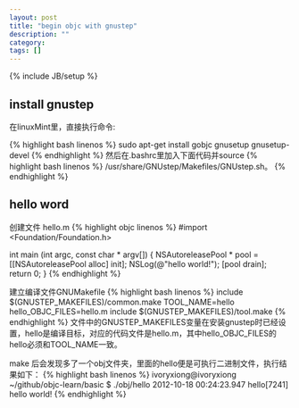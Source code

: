 ```yaml
---
layout: post
title: "begin objc with gnustep"
description: ""
category: 
tags: []
---
```

{% include JB/setup %}
## install gnustep ##

在linuxMint里，直接执行命令:

{% highlight bash linenos %}
sudo apt-get install gobjc gnusetup gnusetup-devel
{% endhighlight %}
然后在.bashrc里加入下面代码并source 
{% highlight bash linenos %}
/usr/share/GNUstep/Makefiles/GNUstep.sh。
{% endhighlight %}

## hello word ##
创建文件 hello.m
{% highlight objc linenos %}
#import <Foundation/Foundation.h>

int main (int argc, const char * argv[]) {
    NSAutoreleasePool * pool = [[NSAutoreleasePool alloc] init];
    NSLog(@"hello world!");
    [pool drain];
    return 0;
}
{% endhighlight %}

建立编译文件GNUMakefile
{% highlight bash linenos %}
include $(GNUSTEP_MAKEFILES)/common.make
TOOL_NAME=hello
hello_OBJC_FILES=hello.m
include $(GNUSTEP_MAKEFILES)/tool.make
{% endhighlight %}
文件中的GNUSTEP_MAKEFILES变量在安装gnustep时已经设置，hello是编译目标，对应的代码文件是hello.m，其中hello_OBJC_FILES的hello必须和TOOL_NAME一致。

make 后会发现多了一个obj文件夹，里面的hello便是可执行二进制文件，执行结果如下：
{% highlight bash linenos %}
ivoryxiong@ivoryxiong ~/github/objc-learn/basic $ ./obj/hello
2012-10-18 00:24:23.947 hello[7241] hello world!
{% endhighlight %}
